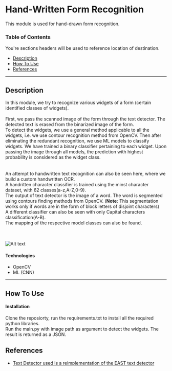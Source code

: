 # Hand-Written Form Recognition
This module is used for hand-drawn form recognition.

### Table of Contents
You're sections headers will be used to reference location of destination.

- [Description](#description)
- [How To Use](#how-to-use)
- [References](#references)

---

## Description

In this module, we try to recognize various widgets of a form (certain identified classes of widgets).
<br><br>
First, we pass the scanned image of the form through the text detector. The detected text is erased from the binarized image of the form.<br>
To detect the widgets, we use a general method applicable to all the widgets, i.e. we use contour recognition method from OpenCV. Then after eliminating the redundant recognition, we use ML models to classify widgets. We have trained a binary classifier pertaining to each widget. Upon passing the image through all models, the prediction with highest probability is considered as the widget class.
<br><br><br>
An attempt to handwritten text recognition can also be seen here, where we build a custom handwritten OCR.<br>
A handritten character classifier is trained using the minst character dataset, with 62 classes(a-z,A-Z,0-9).<br>
The output of text detector is the image of a word. The word is segmented using contours finding methods from OpenCV. (**Note**: This segmentation works only if words are in the form of block letters of disjoint characters)<br>
A different classifier can also be seen with only Capital characters classification(A-B).<br>
The mapping of the respective model classes can also be found.<br><br><br>

![Alt text](handWrittenForm/res.jpg?raw=true "Title")

#### Technologies

- OpenCV
- ML (CNN)

---

## How To Use

#### Installation
Clone the reposiorty, run the requirements.txt to install all the required python libraries.
<br>
Run the main.py with image path as argument to detect the widgets. The result is returned as a JSON.<br>

## References
- [Text Detector used is a reimplementation of the EAST text detector](https://github.com/SakuraRiven/EAST.git)
